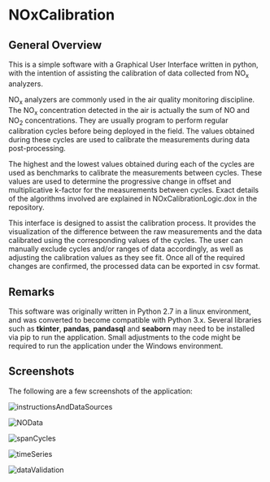 # NOxCalibration #

## General Overview ##

This is a simple software with a Graphical User Interface written in python, with the intention of assisting the calibration of data collected from NO<sub>x</sub> analyzers.

NO<sub>x</sub> analyzers are commonly used in the air quality monitoring discipline. The NO<sub>x</sub> concentration detected in the air is actually the sum of NO and NO<sub>2</sub> concentrations. They are usually program to perform regular calibration cycles before being deployed in the field. The values obtained during these cycles are used to calibrate the measurements during data post-processing.

The highest and the lowest values obtained during each of the cycles are used as benchmarks to calibrate the measurements between cycles. These values are used to determine the progressive change in offset and multiplicative k-factor for the measurements between cycles. Exact details of the algorithms involved are explained in NOxCalibrationLogic.dox in the repository.

This interface is designed to assist the calibration process. It provides the visualization of the difference between the raw measurements and the data calibrated using the corresponding values of the cycles. The user can manually exclude cycles and/or ranges of data accordingly, as well as adjusting the calibration values as they see fit. Once all of the required changes are confirmed, the processed data can be exported in csv format.

## Remarks ##

This software was originally written in Python 2.7 in a linux environment, and was converted to become compatible with Python 3.x. Several libraries such as **tkinter**, **pandas**, **pandasql** and **seaborn** may need to be installed via pip to run the application. Small adjustments to the code might be required to run the application under the Windows environment.

## Screenshots ##

The following are a few screenshots of the application:

![instructionsAndDataSources](/media/jasontam/Data/GitProjects/NOxCalibration/Screenshots/instructionsAndDataSources.png  "Setup Page")

![NOData](/media/jasontam/Data/GitProjects/NOxCalibration/Screenshots/NOData.png  "NO Data")

![spanCycles](/media/jasontam/Data/GitProjects/NOxCalibration/Screenshots/spanCycles.png  "Span Cycles")

![timeSeries](/media/jasontam/Data/GitProjects/NOxCalibration/Screenshots/timeSeries.png  "Time Series")

![dataValidation](/media/jasontam/Data/GitProjects/NOxCalibration/Screenshots/dataValidation.png  "Data Validation")

